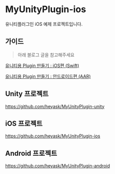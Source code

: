 # MyUnityPlugin-ios

유니티플러그인 iOS 예제 프로젝트입니다.

## 가이드

> 아래 블로그 글을 참고해주세요

[유니티용 Plugin 만들기 : iOS편 (Swift)](http://heyask.github.io/develop/2020-05-06-Unity-plugin-iOS-swift)

[유니티용 Plugin 만들기 : 안드로이드편 (AAR)](http://heyask.github.io/develop/2020-05-06-Unity-plugin-Android-AAR)

## Unity 프로젝트

https://github.com/heyask/MyUnityPlugin-unity

## iOS 프로젝트

https://github.com/heyask/MyUnityPlugin-ios

## Android 프로젝트

https://github.com/heyask/MyUnityPlugin-android
